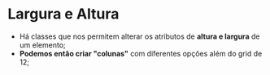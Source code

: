 # Largura e Altura
- Há classes que nos permitem alterar os atributos de **altura e largura** de um elemento;
- **Podemos então criar "colunas"** com diferentes opções além do grid de 12;

~~~html

~~~